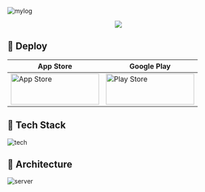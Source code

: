 ![mylog](https://github.com/InKyoJeong/TIL/assets/48676844/775106fb-c9e7-4514-9722-89df7414dd1f)

<p align="center">
  <img src="https://img.shields.io/badge/release-v1.4.0-%23C63B64?style=flat" /> 
</p>

## 📌 Deploy

| App Store                                                                                                                                                                                                                              | Google Play                                                                                                                                                                                                                                               |
| -------------------------------------------------------------------------------------------------------------------------------------------------------------------------------------------------------------------------------------- | --------------------------------------------------------------------------------------------------------------------------------------------------------------------------------------------------------------------------------------------------------- |
| <a href="https://apps.apple.com/kr/app/id6449976767"><img alt="App Store" src="https://github-production-user-asset-6210df.s3.amazonaws.com/48676844/244942281-f73d38a6-7983-4d33-ae27-c48fa43cb076.png" height="70" width="200"/></a> | <a href="https://play.google.com/store/apps/details?id=com.ingg.mylog"><img alt="Play Store" src="https://github-production-user-asset-6210df.s3.amazonaws.com/48676844/244944937-a25936c3-223a-44a2-90c2-943a30513bbb.png" height="70" width="200"/></a> |

## 📌 Tech Stack

![tech](https://github-production-user-asset-6210df.s3.amazonaws.com/48676844/245821780-4f80ec57-5a19-4e8e-90ba-41fc36c22092.png)

## 📌 Architecture

![server](https://github-production-user-asset-6210df.s3.amazonaws.com/48676844/244952924-d7e600f6-3559-4d73-a2f2-c99eb39615ba.png?X-Amz-Algorithm=AWS4-HMAC-SHA256&X-Amz-Credential=AKIAIWNJYAX4CSVEH53A%2F20230611%2Fus-east-1%2Fs3%2Faws4_request&X-Amz-Date=20230611T164536Z&X-Amz-Expires=300&X-Amz-Signature=322f7bd99bdf41bbad13daf7959316d56b154abec872981502672ea9e32e4146&X-Amz-SignedHeaders=host&actor_id=48676844&key_id=0&repo_id=607555602)
